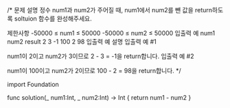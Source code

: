 /*
문제 설명
정수 num1과 num2가 주어질 때, num1에서 num2를 뺀 값을 return하도록 soltuion 함수를 완성해주세요.

제한사항
-50000 ≤ num1 ≤ 50000
-50000 ≤ num2 ≤ 50000
입출력 예
num1	num2	result
2	3	-1
100	2	98
입출력 예 설명
입출력 예 #1

num1이 2이고 num2가 3이므로 2 - 3 = -1을 return합니다.
입출력 예 #2

num1이 100이고 num2가 2이므로 100 - 2 = 98을 return합니다.
*/

import Foundation

func solution(_ num1:Int, _ num2:Int) -> Int {
    return num1 - num2
}

